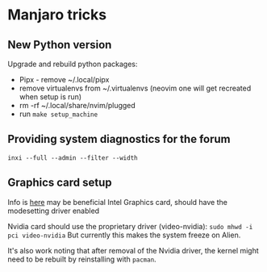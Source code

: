 Manjaro tricks
==============

## New Python version

Upgrade and rebuild python packages:
- Pipx - remove ~/.local/pipx
- remove virtualenvs from ~/.virtualenvs (neovim one will get recreated when setup is run)
- rm -rf ~/.local/share/nvim/plugged
- run `make setup_machine`

## Providing system diagnostics for the forum

`inxi --full --admin --filter --width`

## Graphics card setup

Info is [here](https://wiki.manjaro.org/index.php/Configure_Graphics_Cards) may be beneficial
Intel Graphics card, should have the modesetting driver enabled

Nvidia card should use the proprietary driver (video-nvidia): `sudo mhwd -i pci video-nvidia`
But currently this makes the system freeze on Alien.

It's also work noting that after removal of the Nvidia driver,
the kernel might need to be rebuilt by reinstalling with `pacman`.
